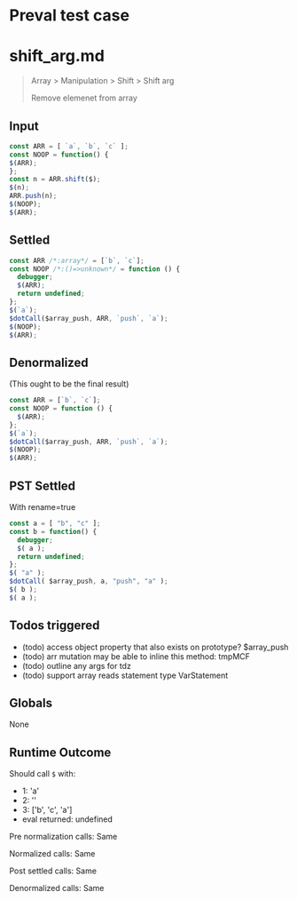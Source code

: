 # Preval test case

# shift_arg.md

> Array > Manipulation > Shift > Shift arg
>
> Remove elemenet from array

## Input

`````js filename=intro
const ARR = [ `a`, `b`, `c` ];
const NOOP = function() {
$(ARR);
};
const n = ARR.shift($);
$(n);
ARR.push(n);
$(NOOP);
$(ARR);
`````


## Settled


`````js filename=intro
const ARR /*:array*/ = [`b`, `c`];
const NOOP /*:()=>unknown*/ = function () {
  debugger;
  $(ARR);
  return undefined;
};
$(`a`);
$dotCall($array_push, ARR, `push`, `a`);
$(NOOP);
$(ARR);
`````


## Denormalized
(This ought to be the final result)

`````js filename=intro
const ARR = [`b`, `c`];
const NOOP = function () {
  $(ARR);
};
$(`a`);
$dotCall($array_push, ARR, `push`, `a`);
$(NOOP);
$(ARR);
`````


## PST Settled
With rename=true

`````js filename=intro
const a = [ "b", "c" ];
const b = function() {
  debugger;
  $( a );
  return undefined;
};
$( "a" );
$dotCall( $array_push, a, "push", "a" );
$( b );
$( a );
`````


## Todos triggered


- (todo) access object property that also exists on prototype? $array_push
- (todo) arr mutation may be able to inline this method: tmpMCF
- (todo) outline any args for tdz
- (todo) support array reads statement type VarStatement


## Globals


None


## Runtime Outcome


Should call `$` with:
 - 1: 'a'
 - 2: '<function>'
 - 3: ['b', 'c', 'a']
 - eval returned: undefined

Pre normalization calls: Same

Normalized calls: Same

Post settled calls: Same

Denormalized calls: Same
